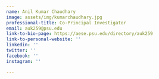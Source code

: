 ```yaml
---
name: Anil Kumar Chaudhary
image: assets/img/kumarchaudhary.jpg
professional-title: Co-Principal Investigator
email: auk259@psu.edu
link-to-bio-page: https://aese.psu.edu/directory/auk259
link-to-personal-website: ''
linkedin: ''
twitter: ''
facebook: ''
instagram: ''

---
```

